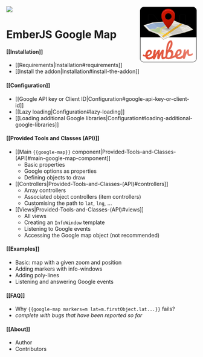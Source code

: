 <img src="https://nodei.co/npm/ember-google-map.png?downloadRank=true&stars=true">
<img src="assets/icon.png" align="right" width="150" height="150">


EmberJS Google Map
==================

#### [[Installation]]
* [[Requirements|Installation#requirements]]
* [[Install the addon|Installation#install-the-addon]]

#### [[Configuration]]
* [[Google API key or Client ID|Configuration#google-api-key-or-client-id]]
* [[Lazy loading|Configuration#lazy-loading]]
* [[Loading additional Google libraries|Configuration#loading-additional-google-libraries]]

#### [[Provided Tools and Classes (API)]]
* [[Main `{{google-map}}` component|Provided-Tools-and-Classes-(API)#main-google-map-component]]
    - Basic properties
    - Google options as properties
    - Defining objects to draw
* [[Controllers|Provided-Tools-and-Classes-(API)#controllers]]
    - Array controllers
    - Associated object controllers (item controllers)
    - Customising the path to `lat`, `lng`, ...
* [[Views|Provided-Tools-and-Classes-(API)#views]]
    - All views
    - Creating an `InfoWindow` template
    - Listening to Google events
    - Accessing the Google map object (not recommended)

#### [[Examples]]
* Basic: map with a given zoom and position
* Adding markers with info-windows
* Adding poly-lines
* Listening and answering Google events

#### [[FAQ]]
* Why `{{google-map markers=m lat=m.firstObject.lat...}}` fails?
* _complete with bugs that have been reported so far_

#### [[About]]
* Author
* Contributors
